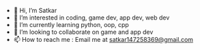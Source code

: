 - 👋 Hi, I’m Satkar
- 👀 I’m interested in coding, game dev, app dev, web dev
- 🌱 I’m currently learning python, oop, cpp
- 💞️ I’m looking to collaborate on game and app dev
- 📫 How to reach me 
    : Email me at satkar147258369@gmail.com

<!---
Sat-hub1/Sat-hub1 is a ✨ special ✨ repository because its `README.md` (this file) appears on your GitHub profile.
You can click the Preview link to take a look at your changes.
--->
